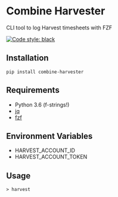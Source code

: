 # Combine Harvester

CLI tool to log Harvest timesheets with FZF

[![Code style: black](https://img.shields.io/badge/code%20style-black-000000.svg)](https://github.com/ambv/black)

## Installation

```
pip install combine-harvester
```

## Requirements

* Python 3.6 (f-strings!)
* [jq](https://github.com/stedolan/jq)
* [fzf](https://github.com/junegunn/fzf)

## Environment Variables

* HARVEST_ACCOUNT_ID
* HARVEST_ACCOUNT_TOKEN

## Usage

```
> harvest
```
